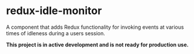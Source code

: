 # redux-idle-monitor

A component that adds Redux functionality for invoking events at various times of idleness during a users session.

**This project is in active development and is not ready for production use.**
